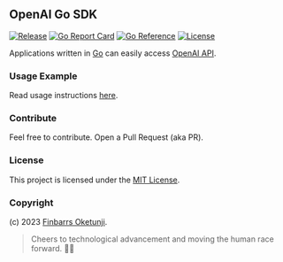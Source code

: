 ## OpenAI Go SDK

[![Release](https://img.shields.io/github/release/0xnu/oacg.svg)](https://github.com/0xnu/oacg/releases/latest)
[![Go Report Card](https://goreportcard.com/badge/github.com/0xnu/oacg)](https://goreportcard.com/report/github.com/0xnu/oacg)
[![Go Reference](https://pkg.go.dev/badge/github.com/0xnu/oacg.svg)](https://pkg.go.dev/github.com/0xnu/oacg)
[![License](https://img.shields.io/github/license/0xnu/oacg)](/LICENSE)

Applications written in [Go](https://go.dev/) can easily access [OpenAI API](https://platform.openai.com/docs/introduction). 

### Usage Example

Read usage instructions [here](./USAGE.md).

### Contribute

Feel free to contribute. Open a Pull Request (aka PR).

### License

This project is licensed under the [MIT License](./LICENSE).

### Copyright

(c) 2023 [Finbarrs Oketunji](https://finbarrs.eu).


> Cheers to technological advancement and moving the human race forward. 🙏🏽